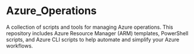 # Azure_Operations
A collection of scripts and tools for managing Azure operations. This repository includes Azure Resource Manager (ARM) templates, PowerShell scripts, and Azure CLI scripts to help automate and simplify your Azure workflows.
